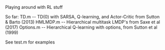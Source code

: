Playing around with RL stuff

So far:
TD.m -- TD(0) with SARSA, Q-learning, and Actor-Critic from Sutton & Barto (2013) 
HMLMDP.m -- Hierarchical multitask LMDP's from Saxe et al (2017)
Options.m -- Hierarchical Q-learning with options, from Sutton et al (1999)

See test.m for examples
